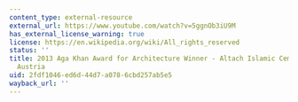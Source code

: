 ```yaml
---
content_type: external-resource
external_url: https://www.youtube.com/watch?v=5ggnOb3iU9M
has_external_license_warning: true
license: https://en.wikipedia.org/wiki/All_rights_reserved
status: ''
title: 2013 Aga Khan Award for Architecture Winner - Altach Islamic Cemetery, Altach,
  Austria
uid: 2fdf1046-ed6d-44d7-a078-6cbd257ab5e5
wayback_url: ''
---
```

